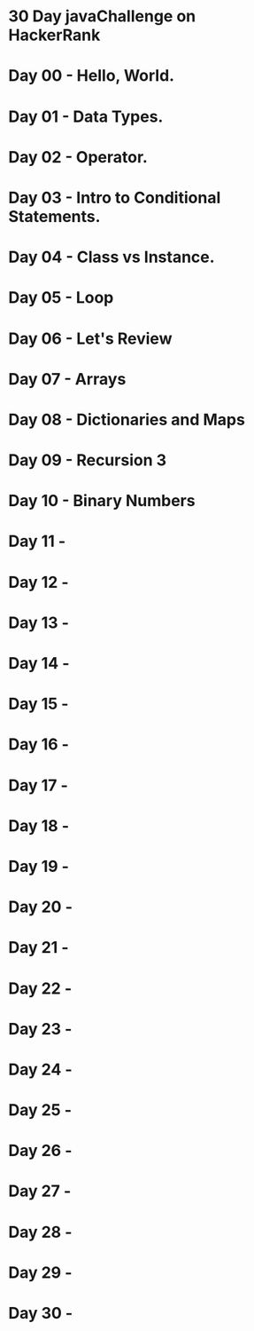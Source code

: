 # 30 Day javaChallenge on HackerRank
# Day 00 - Hello, World.
# Day 01 - Data Types.
# Day 02 - Operator.
# Day 03 - Intro to Conditional Statements.
# Day 04 - Class vs Instance.
# Day 05 - Loop
# Day 06 - Let's Review
# Day 07 - Arrays
# Day 08 - Dictionaries and Maps
# Day 09 - Recursion 3
# Day 10 - Binary Numbers
# Day 11 -
# Day 12 - 
# Day 13 - 
# Day 14 - 
# Day 15 - 
# Day 16 - 
# Day 17 - 
# Day 18 - 
# Day 19 - 
# Day 20 - 
# Day 21 - 
# Day 22 - 
# Day 23 - 
# Day 24 - 
# Day 25 - 
# Day 26 - 
# Day 27 - 
# Day 28 - 
# Day 29 - 
# Day 30 - 
